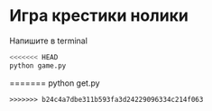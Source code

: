 # Игра крестики нолики

Напишите в terminal

```bash
<<<<<<< HEAD
python game.py
```
=======
python get.py
```
>>>>>>> b24c4a7dbe311b593fa3d24229096334c214f063
